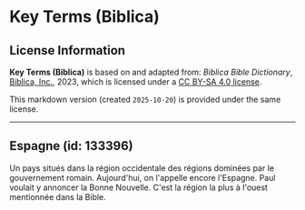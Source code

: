 # Key Terms (Biblica)

## License Information

**Key Terms (Biblica)** is based on and adapted from: _Biblica Bible Dictionary_, [Biblica, Inc.](https://www.biblica.com/), 2023, which is licensed under a [CC BY-SA 4.0 license](https://creativecommons.org/licenses/by-sa/4.0/legalcode.en).

This markdown version (created `2025-10-20`) is provided under the same license.



--------------------------------

## Espagne (id: 133396)

Un pays situés dans la région occidentale des régions dominées par le gouvernement romain. Aujourd'hui, on l'appelle encore l'Espagne. Paul voulait y annoncer la Bonne Nouvelle. C'est la région la plus à l'ouest mentionnée dans la Bible.


